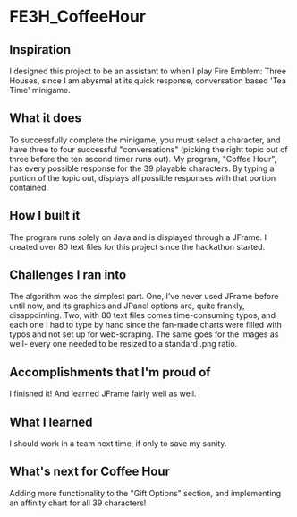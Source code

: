 # FE3H_CoffeeHour

## Inspiration
I designed this project to be an assistant to when I play Fire Emblem: Three Houses, since I am abysmal at its quick response, conversation based 'Tea Time' minigame.
## What it does
To successfully complete the minigame, you must select a character, and have three to four successful "conversations" (picking the right topic out of three before the ten second timer runs out). My program, "Coffee Hour", has every possible response for the 39 playable characters. By typing a portion of the topic out, displays all possible responses with that portion contained. 
## How I built it
The program runs solely on Java and is displayed through a JFrame. I created over 80 text files for this project since the hackathon started.
## Challenges I ran into
The algorithm was the simplest part. One, I've never used JFrame before until now, and its graphics and JPanel options are, quite frankly, disappointing. Two, with 80 text files comes time-consuming typos, and each one I had to type by hand since the fan-made charts were filled with typos and not set up for web-scraping. The same goes for the images as well- every one needed to be resized to a standard .png ratio.
## Accomplishments that I'm proud of
I finished it! And learned JFrame fairly well as well.
## What I learned
I should work in a team next time, if only to save my sanity.
## What's next for Coffee Hour
Adding more functionality to the "Gift Options" section, and implementing an affinity chart for all 39 characters!

